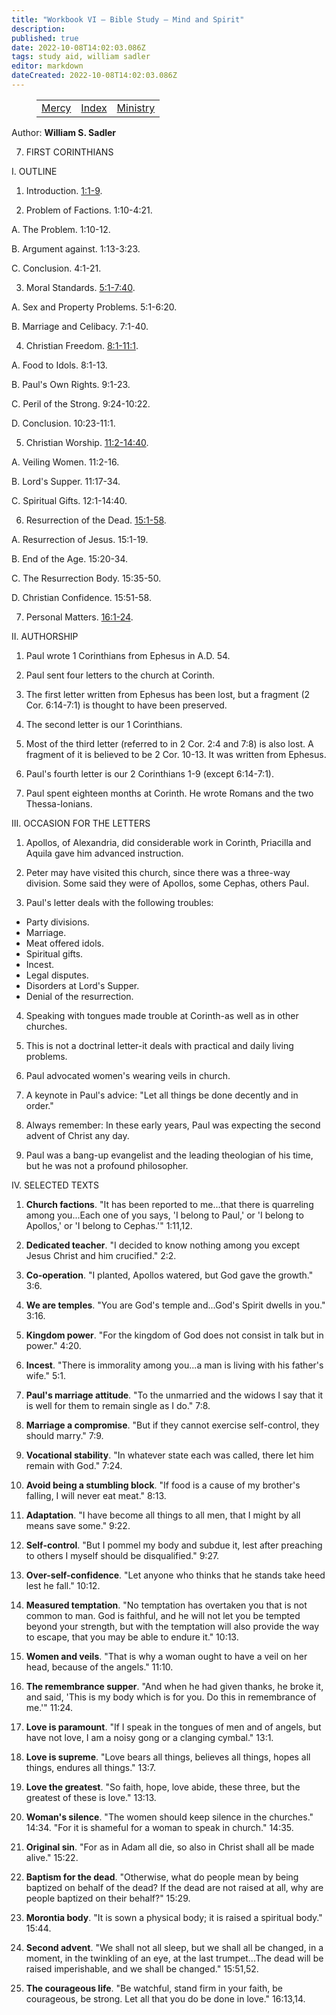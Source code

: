 ```yaml
---
title: "Workbook VI — Bible Study — Mind and Spirit"
description: 
published: true
date: 2022-10-08T14:02:03.086Z
tags: study aid, william sadler
editor: markdown
dateCreated: 2022-10-08T14:02:03.086Z
---
```


<figure class="table chapter-navigator">
	<table>
		<tbody>
		<tr>
			<td><a href="/en/William_S_Sadler/Workbook_6_Bible_Study/Mercy">Mercy</a></td>
			<td><a href="/en/William_S_Sadler/Workbook_6_Bible_Study/Index">Index</a></td>
			<td><a href="/en/William_S_Sadler/Workbook_6_Bible_Study/Ministry">Ministry</a></td>
		</tr>
		</tbody>
	</table>
</figure>

Author: **William S. Sadler**


7. FIRST CORINTHIANS

I. OUTLINE

1. Introduction. [1:1-9](/en/Bible/1_Corinthians/1#v1).

2. Problem of Factions. 1:10-4:21.

A. The Problem. 1:10-12.

B. Argument against. 1:13-3:23.

C. Conclusion. 4:1-21.

3. Moral Standards. [5:1-7:40](/en/Bible/1_Corinthians/5#v1).

A. Sex and Property Problems. 5:1-6:20.

B. Marriage and Celibacy. 7:1-40.

4. Christian Freedom. [8:1-11:1](/en/Bible/1_Corinthians/8#v1).

A. Food to Idols. 8:1-13.

B. Paul's Own Rights. 9:1-23.

C. Peril of the Strong. 9:24-10:22.

D. Conclusion. 10:23-11:1.

5. Christian Worship. [11:2-14:40](/en/Bible/1_Corinthians/11#v2).

A. Veiling Women. 11:2-16.

B. Lord's Supper. 11:17-34.

C. Spiritual Gifts. 12:1-14:40.

6. Resurrection of the Dead. [15:1-58](/en/Bible/1_Corinthians/15#v1).

A. Resurrection of Jesus. 15:1-19.

B. End of the Age. 15:20-34.

C. The Resurrection Body. 15:35-50.

D. Christian Confidence. 15:51-58.

7. Personal Matters. [16:1-24](/en/Bible/1_Corinthians/16#v1).

II. AUTHORSHIP

1. Paul wrote 1 Corinthians from Ephesus in A.D. 54.

2. Paul sent four letters to the church at Corinth.

3. The first letter written from Ephesus has been lost, but a fragment (2 Cor. 6:14-7:1) is thought to have been preserved.

4. The second letter is our 1 Corinthians.

5. Most of the third letter (referred to in 2 Cor. 2:4 and 7:8) is also lost. A fragment of it is believed to be 2 Cor. 10-13. It was written from Ephesus.

6. Paul's fourth letter is our 2 Corinthians 1-9 (except 6:14-7:1).

7. Paul spent eighteen months at Corinth. He wrote Romans and the two Thessa-Ionians.

III. OCCASION FOR THE LETTERS

1. Apollos, of Alexandria, did considerable work in Corinth, Priacilla and Aquila gave him advanced instruction.

2. Peter may have visited this church, since there was a three-way division. Some said they were of Apollos, some Cephas, others Paul.

3. Paul's letter deals with the following troubles:

- Party divisions.
- Marriage.
- Meat offered idols.
- Spiritual gifts.
- Incest.
- Legal disputes.
- Disorders at Lord's Supper.
- Denial of the resurrection.

4. Speaking with tongues made trouble at Corinth-as well as in other churches.

5. This is not a doctrinal letter-it deals with practical and daily living problems.

6. Paul advocated women's wearing veils in church.

7. A keynote in Paul's advice: "Let all things be done decently and in order."

8. Always remember: In these early years, Paul was expecting the second advent of Christ any day.

9. Paul was a bang-up evangelist and the leading theologian of his time, but he was not a profound philosopher.

IV. SELECTED TEXTS

1. **Church factions**. "It has been reported to me...that there is quarreling among you...Each one of you says, 'I belong to Paul,' or 'I belong to Apollos,' or 'I belong to Cephas.'" 1:11,12.

2. **Dedicated teacher**. "I decided to know nothing among you except Jesus Christ and him crucified." 2:2.

3. **Co-operation**. "I planted, Apollos watered, but God gave the growth." 3:6.

4. **We are temples**. "You are God's temple and...God's Spirit dwells in you." 3:16.

5. **Kingdom power**. "For the kingdom of God does not consist in talk but in power." 4:20.

6. **Incest**. "There is immorality among you...a man is living with his father's wife." 5:1.

7. **Paul's marriage attitude**. "To the unmarried and the widows I say that it is well for them to remain single as I do." 7:8.

8. **Marriage a compromise**. "But if they cannot exercise self-control, they should marry." 7:9.

9. **Vocational stability**. "In whatever state each was called, there let him remain with God." 7:24.

10. **Avoid being a stumbling block**. "If food is a cause of my brother's falling, I will never eat meat." 8:13.

11. **Adaptation**. "I have become all things to all men, that I might by all means save some." 9:22.

12. **Self-control**. "But I pommel my body and subdue it, lest after preaching to others I myself should be disqualified." 9:27.

13. **Over-self-confidence**. "Let anyone who thinks that he stands take heed lest he fall." 10:12.

14. **Measured temptation**. "No temptation has overtaken you that is not common to man. God is faithful, and he will not let you be tempted beyond your strength, but with the temptation will also provide the way to escape, that you may be able to endure it." 10:13.

15. **Women and veils**. "That is why a woman ought to have a veil on her head, because of the angels." 11:10.

16. **The remembrance supper**. "And when he had given thanks, he broke it, and said, 'This is my body which is for you. Do this in remembrance of me.'" 11:24.

17. **Love is paramount**. "If I speak in the tongues of men and of angels, but have not love, I am a noisy gong or a clanging cymbal." 13:1.

18. **Love is supreme**. "Love bears all things, believes all things, hopes all things, endures all things." 13:7.

19. **Love the greatest**. "So faith, hope, love abide, these three, but the greatest of these is love." 13:13.

20. **Woman's silence**. "The women should keep silence in the churches." 14:34. "For it is shameful for a woman to speak in church." 14:35.

21. **Original sin**. "For as in Adam all die, so also in Christ shall all be made alive." 15:22.

22. **Baptism for the dead**. "Otherwise, what do people mean by being baptized on behalf of the dead? If the dead are not raised at all, why are people baptized on their behalf?" 15:29.

23. **Morontia body**. "It is sown a physical body; it is raised a spiritual body." 15:44.

24. **Second advent**. "We shall not all sleep, but we shall all be changed, in a moment, in the twinkling of an eye, at the last trumpet...The dead will be raised imperishable, and we shall be changed." 15:51,52.

25. **The courageous life**. "Be watchful, stand firm in your faith, be courageous, be strong. Let all that you do be done in love." 16:13,14.


<br>

